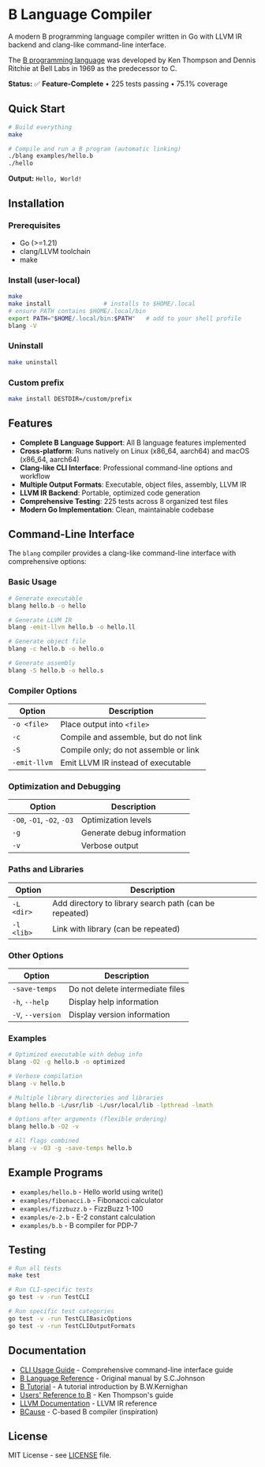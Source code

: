 # B Language Compiler

A modern B programming language compiler written in Go with LLVM IR backend and clang-like command-line interface.

The [B programming language](https://en.wikipedia.org/wiki/B_(programming_language)) was developed by Ken Thompson and Dennis Ritchie at Bell Labs in 1969 as the predecessor to C.

**Status:** ✅ **Feature-Complete** • 225 tests passing • 75.1% coverage

## Quick Start

```bash
# Build everything
make

# Compile and run a B program (automatic linking)
./blang examples/hello.b
./hello
```

**Output:** `Hello, World!`

## Installation

### Prerequisites
- Go (>=1.21)
- clang/LLVM toolchain
- make

### Install (user-local)
```bash
make
make install               # installs to $HOME/.local
# ensure PATH contains $HOME/.local/bin
export PATH="$HOME/.local/bin:$PATH"   # add to your shell profile
blang -V
```

### Uninstall
```bash
make uninstall
```

### Custom prefix
```bash
make install DESTDIR=/custom/prefix
```

## Features

- **Complete B Language Support**: All B language features implemented
- **Cross-platform**: Runs natively on Linux (x86_64, aarch64) and macOS (x86_64, aarch64)
- **Clang-like CLI Interface**: Professional command-line options and workflow
- **Multiple Output Formats**: Executable, object files, assembly, LLVM IR
- **LLVM IR Backend**: Portable, optimized code generation
- **Comprehensive Testing**: 225 tests across 8 organized test files
- **Modern Go Implementation**: Clean, maintainable codebase

## Command-Line Interface

The `blang` compiler provides a clang-like command-line interface with comprehensive options:

### Basic Usage

```bash
# Generate executable
blang hello.b -o hello

# Generate LLVM IR
blang -emit-llvm hello.b -o hello.ll

# Generate object file
blang -c hello.b -o hello.o

# Generate assembly
blang -S hello.b -o hello.s
```

### Compiler Options

| Option | Description |
|--------|-------------|
| `-o <file>` | Place output into `<file>` |
| `-c` | Compile and assemble, but do not link |
| `-S` | Compile only; do not assemble or link |
| `-emit-llvm` | Emit LLVM IR instead of executable |

### Optimization and Debugging

| Option | Description |
|--------|-------------|
| `-O0`, `-O1`, `-O2`, `-O3` | Optimization levels |
| `-g` | Generate debug information |
| `-v` | Verbose output |

### Paths and Libraries

| Option | Description |
|--------|-------------|
| `-L <dir>` | Add directory to library search path (can be repeated) |
| `-l <lib>` | Link with library (can be repeated) |

### Other Options

| Option | Description |
|--------|-------------|
| `-save-temps` | Do not delete intermediate files |
| `-h`, `--help` | Display help information |
| `-V`, `--version` | Display version information |

### Examples

```bash
# Optimized executable with debug info
blang -O2 -g hello.b -o optimized

# Verbose compilation
blang -v hello.b

# Multiple library directories and libraries
blang hello.b -L/usr/lib -L/usr/local/lib -lpthread -lmath

# Options after arguments (flexible ordering)
blang hello.b -O2 -v

# All flags combined
blang -v -O3 -g -save-temps hello.b
```

## Example Programs

- `examples/hello.b` - Hello world using write()
- `examples/fibonacci.b` - Fibonacci calculator
- `examples/fizzbuzz.b` - FizzBuzz 1-100
- `examples/e-2.b` - E-2 constant calculation
- `examples/b.b` - B compiler for PDP-7

## Testing

```bash
# Run all tests
make test

# Run CLI-specific tests
go test -v -run TestCLI

# Run specific test categories
go test -v -run TestCLIBasicOptions
go test -v -run TestCLIOutputFormats
```

## Documentation

- [CLI Usage Guide](doc/CLI.md) - Comprehensive command-line interface guide
- [B Language Reference](https://github.com/sergev/blang/raw/refs/heads/main/doc/bref.pdf) - Original manual by S.C.Johnson
- [B Tutorial](https://github.com/sergev/blang/raw/refs/heads/main/doc/btut.pdf) - A tutorial introduction by B.W.Kernighan
- [Users' Reference to B](https://github.com/sergev/blang/raw/refs/heads/main/doc/kbman.pdf) - Ken Thompson's guide
- [LLVM Documentation](https://llvm.org/docs/LangRef.html) - LLVM IR reference
- [BCause](https://github.com/Spydr06/BCause) - C-based B compiler (inspiration)

## License

MIT License - see [LICENSE](LICENSE) file.
